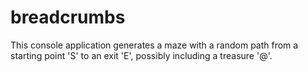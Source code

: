 # breadcrumbs
This console application generates a maze with a random path from a starting point 'S' to an exit 'E', possibly including a treasure '@'.

